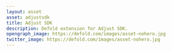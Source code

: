 ```yaml
---
layout: asset
asset: adjustsdk
title: Adjust SDK
description: Defold extension for Adjust SDK.
opengraph_image: https://defold.com/images/asset-nohero.jpg
twitter_image: https://defold.com/images/asset-nohero.jpg
---
```

